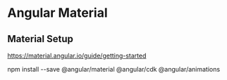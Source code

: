 # Angular Material

## Material Setup 

https://material.angular.io/guide/getting-started

npm install --save @angular/material @angular/cdk @angular/animations

